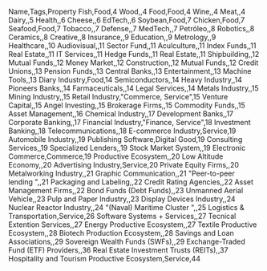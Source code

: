 ﻿Name,Tags,Property
Fish,Food,4
Wood,,4
Food,Food,4
Wine,,4
Meat,,4
Dairy,,5
Health,,6
Cheese,,6
EdTech,,6
Soybean,Food,7
Chicken,Food,7
Seafood,Food,7
Tobacco,,7
Defense,,7
MedTech,,7
Petróleo,,8
Robotics,,8
Ceramics,,8
Creative,,8
Insurance,,9
Education,,9
Metrology,,9
Healthcare,,10
Audiovisual,,11
Sector Fund,,11
Aculculture,,11
Index Funds,,11
Real Estate,,11
IT Services,,11
Hedge Funds,,11
Real Estate,,11
Shipbuilding,,12
Mutual Funds,,12
Money Market,,12
Construction,,12
Mutual Funds,,12
Credit Unions,,13
Pension Funds,,13
Central Banks,,13
Entertainment,,13
Machine Tools,,13
Diary Industry,Food,14
Semiconductors,,14
Heavy Industry,,14
Pioneers Banks,,14
Farmaceuticals,,14
Legal Services,,14
Metals Industry,,15
Mining Industry,,15
Retail Industry,"Commerce, Service",15
Venture Capital,,15
Angel Investing,,15
Brokerage Firms,,15
Commodity Funds,,15
Asset Management,,16
Chemical Industry,,17
Development Banks,,17
Corporate Banking,,17
Financial Industry,"Finance, Service",18
Investment Banking,,18
Telecommunications,,18
E-commerce Industry,Service,19
Automobile Industry,,19
Publishing Software,Digital Good,19
Consulting Services,,19
Specialized Lenders,,19
Stock Market System,,19
Electronic Commerce,Commerce,19
Productive Ecosystem,,20
Low Altitude Economy,,20
Advertising Industry,Service,20
Private Equity Firms,,20
Metalworking Industry,,21
Graphic Communication,,21
"Peer-to-peer lending ",,21
Packaging and Labeling,,22
Credit Rating Agencies,,22
Asset Management Firms,,22
Bond Funds (Debt Funds),,23
Unmanned Aerial Vehicle,,23
Pulp and Paper Industry,,23
Display Devices Industry,,24
Nuclear Reactor Industry,,24
"(Naval) Maritime Cluster ",,25
Logistics & Transportation,Service,26
Software Systems + Services,,27
Tecnical Extention Services,,27
Energy Productive Ecosystem,,27
Textile Productive Ecosystem,,28
Biotech Production Ecosystem,,28
Savings and Loan Associations,,29
Sovereign Wealth Funds (SWFs),,29
Exchange-Traded Fund (ETF) Providers,,36
Real Estate Investment Trusts (REITs),,37
Hospitality and Tourism Productive Ecosystem,Service,44